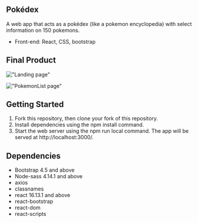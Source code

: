 ## Pokédex

A web app that acts as a pokédex (like a pokemon encyclopedia) with select information on 150 pokemons.

* Front-end: React, CSS, bootstrap

## Final Product

!["Landing page"](https://github.com/timbolaj/pokemon/blob/master/images/Pokedex-home.png?raw=true)

!["PokemonList page"](https://github.com/timbolaj/pokemon/blob/master/images/pokedex-info.png?raw=true)

## Getting Started
1. Fork this repository, then clone your fork of this repository.
1. Install dependencies using the npm install command.
1. Start the web server using the npm run local command. The app will be served at http://localhost:3000/.

## Dependencies

* Bootstrap 4.5 and above
* Node-sass 4.14.1 and above
* axios
* classnames
* react 16.13.1 and above
* react-bootstrap 
* react-dom 
* react-scripts